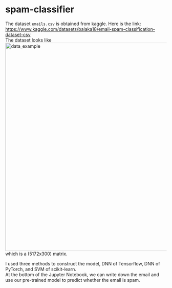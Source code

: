 # spam-classifier
The dataset `emails.csv` is obtained from kaggle. Here is the link:\
https://www.kaggle.com/datasets/balaka18/email-spam-classification-dataset-csv \
The dataset looks like
<img width="649" alt="data_example" src="https://user-images.githubusercontent.com/99154196/219034684-572e8490-0a75-4528-a876-508fd6855141.PNG">\
which is a (5172x300) matrix.

I used three methods to construct the model, DNN of Tensorflow, DNN of PyTorch, and SVM of scikit-learn.\
At the bottom of the Jupyter Notebook, we can write down the email and use our pre-trained model to predict whether the email is spam.


